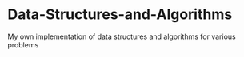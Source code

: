 # Data-Structures-and-Algorithms
My own implementation of data structures and algorithms for various problems
